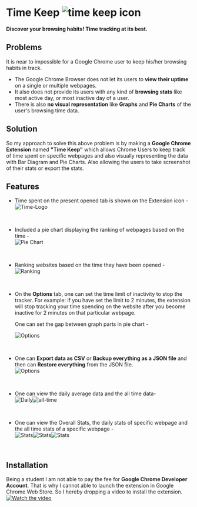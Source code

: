 <h1><span>Time Keep <img src="./Time Keep Extension/icon/icon-32.png" alt="time keep icon"></span></h1>
<b>Discover your browsing habits! Time tracking at its best.</b>

## Problems

It is near to impossible for a Google Chrome user to keep his/her browsing habits in track. 
<ul>
  <li>The Google Chrome Browser does not let its users to <b>view their uptime</b> on a single or multiple webpages.</li>
  <li>It also does not provide its users with any kind of <b>browsing stats</b> like most active day, or most inactive day of a user.</li>
  <li>There is also <b>no visual representation</b> like <b>Graphs</b> and <b>Pie Charts</b> of the user's browsing time data.</li>
</ul>

## Solution

So my approach to solve this above problem is by making a <b>Google Chrome Extension</b> named <b>"Time Keep"</b> which allows Chrome Users to keep track of time spent on specific webpages and also visually representing the data with Bar Diagram and Pie Charts. Also allowing the users to take screenshot of their stats or export the stats.


## Features

<ul>
  <li>Time spent on the present opened tab is shown on the Extension icon -</li>
  <img src="./img/Time-Logo.jpg" alt="Time-Logo">
  <p>&nbsp;</p>
  <li>Included a pie chart displaying the ranking of webpages based on the time -</li>
  <img src="./img/Pie-Chart.png" alt="Pie Chart"><br>
  <p>&nbsp;</p>
  <li>Ranking websites based on the time they have been opened -</li>
  <img src="./img/Ranking.png" alt="Ranking">
<p>&nbsp;</p>
  <li>On the <b>Options</b> tab, one can set the time limit of inactivity to stop the tracker. For example: if you have set the limit to 2 minutes, the extension will stop tracking your time spending on the website after you become inactive for 2 minutes on that particular webpage.
  
  One can set the gap between graph parts in pie chart -</li>
  <img src="./img/Options-1.png" alt="Options">
<p>&nbsp;</p>
  <li>One can <b>Export data as CSV</b> or <b>Backup everything as a JSON file</b> and then can <b>Restore everything</b> from the JSON file.</li>
  <img src="./img/Options-2.png" alt="Options">
  <p>&nbsp;</p>
  <li>One can view the daily average data and the all time data-</li>
  <img src="./img/Daily.jpg" alt="Daily"><img src="./img/All-Time.jpg" alt="all-time">
  <p>&nbsp;</p>
  <li>One can view the Overall Stats, the daily stats of specific webpage and the all time stats of a specific webpage -</li>
  <img src="./img/Stat-1.png" alt="Stats"><img src="./img/Stat-2.png" alt="Stats"><img src="./img/Stat-3.png" alt="Stats">
  <p>&nbsp;</p>
</ul>

## Installation

Being a student I am not able to pay the fee for <b>Google Chrome Developer Account</b>. That is why I cannot able to launch the extension in Google Chrome Web Store. So I hereby dropping a video to install the extension.
[![Watch the video](https://raw.githubusercontent.com/maverick-360/time-keep/main/img/youtube.png)](https://youtu.be/J0kdPnIBrCA)
